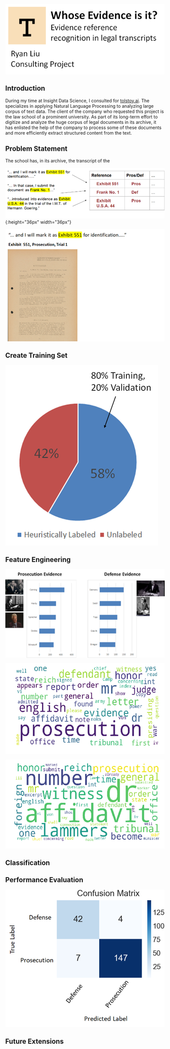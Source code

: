 ![alt text](images/title.png)

## Introduction
During my time at Insight Data Science, I consulted for [tolstoy.ai](https://tolstoy.ai/). The specializes in applying Natural Language Processing to analyzing large corpus of text data. The client of the company who requested this project is the law school of a prominent university. As part of its long-term effort to digitize and analyze the huge corpus of legal documents in its archive, it has enlisted the help of the company to process some of these documents and more efficiently extract structured content from the text.  

## Problem Statement
The school has, in its archive, the transcript of the   

![alt text](images/ProblemStatement1.png){:height="36px" width="36px"}

![alt text](images/ProblemStatement2.png)


## Create Training Set

![alt text](images/TrainSet.png)

## Feature Engineering 

![alt text](images/Features1.png)

![alt text](images/Features2.png)

![alt text](images/Features3.png)


## Classification


## Performance Evaluation

![alt text](images/Evaluation.png)

## Future Extensions
